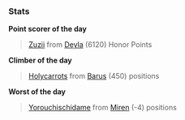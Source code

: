 

### Stats

**Point scorer of the day**
>[Zuzii](/#/character/Deyla/316645) from [Deyla](/#/ranking/Deyla)  (6120) Honor Points


**Climber of the day**
>[Holycarrots](/#/character/Barus/158739) from [Barus](/#/ranking/Barus)  (450) positions


**Worst of the day**
>[Yorouchischidame](/#/character/Miren/16919) from [Miren](/#/ranking/Miren)  (-4) positions


